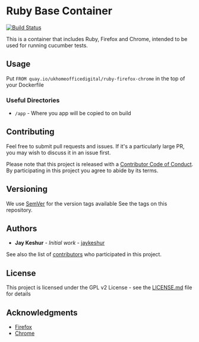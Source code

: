 # Ruby Base Container

[![Build Status](https://travis-ci.org/UKHomeOffice/docker-ruby-firefox-chrome.svg?branch=master)](https://travis-ci.org/UKHomeOffice/docker-ruby-firefox-chrome)

This is a container that includes Ruby, Firefox and Chrome, intended to be used for running cucumber tests.

## Usage  

Put `FROM quay.io/ukhomeofficedigital/ruby-firefox-chrome` in the top of your Dockerfile

### Useful Directories

* `/app` - Where you app will be copied to on build

## Contributing

Feel free to submit pull requests and issues. If it's a particularly large PR, you may wish to
discuss it in an issue first.

Please note that this project is released with a
[Contributor Code of Conduct](https://github.com/UKHomeOffice/docker-ruby-firefox-chrome/blob/master/CODE_OF_CONDUCT.md).
By participating in this project you agree to abide by its terms.

## Versioning

We use [SemVer](http://semver.org/) for the version tags available See the tags on this repository.


## Authors

* **Jay Keshur** - *Initial work* - [jaykeshur](https://github.com/jaykeshur)

See also the list of
[contributors](https://github.com/UKHomeOffice/docker-ruby-firefox-chrome/graphs/contributors) who participated
in this project.

## License

This project is licensed under the GPL v2 License - see the
[LICENSE.md](https://github.com/UKHomeOffice/docker-ruby-firefox-chrome/blob/master/LICENSE.md) file for details

## Acknowledgments

* [Firefox](https://www.mozilla.org/firefox)
* [Chrome](https://www.google.com/chrome/)
